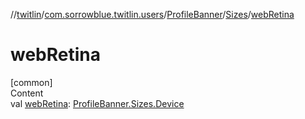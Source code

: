 //[twitlin](../../../index.md)/[com.sorrowblue.twitlin.users](../../index.md)/[ProfileBanner](../index.md)/[Sizes](index.md)/[webRetina](web-retina.md)



# webRetina  
[common]  
Content  
val [webRetina](web-retina.md): [ProfileBanner.Sizes.Device](-device/index.md)  



